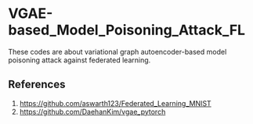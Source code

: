 # VGAE-based_Model_Poisoning_Attack_FL
These codes are about variational  graph autoencoder-based model poisoning attack against federated learning.

## References
1. https://github.com/aswarth123/Federated_Learning_MNIST
2. https://github.com/DaehanKim/vgae_pytorch
